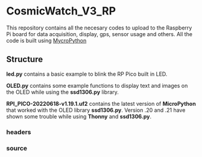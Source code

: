 # CosmicWatch_V3_RP

This repository contains all the necesary codes to upload to the Raspberry Pi board for data acquisition, display, gps, sensor usage and others. All the code is built using [MycroPython](https://micropython.org/)

## Structure

**led.py** contains a basic example to blink the RP Pico built in LED.

**OLED.py** contains some example functions to display text and images on the OLED while using the **ssd1306.py** library.

**RPI_PICO-20220618-v1.19.1.uf2** contains the latest version of **MicroPython** that worked with the OLED library **ssd1306.py**. Version .20 and .21 have shown some trouble while using **Thonny** and **ssd1306.py**.

### headers

### source
